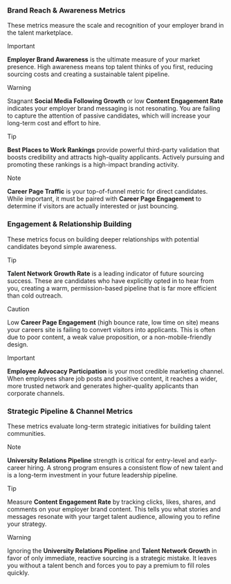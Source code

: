 ### **Brand Reach & Awareness Metrics**

These metrics measure the scale and recognition of your employer brand in the talent marketplace.

> [!IMPORTANT]
> **Employer Brand Awareness** is the ultimate measure of your market presence. High awareness means top talent thinks of you first, reducing sourcing costs and creating a sustainable talent pipeline.

> [!WARNING]
> Stagnant **Social Media Following Growth** or low **Content Engagement Rate** indicates your employer brand messaging is not resonating. You are failing to capture the attention of passive candidates, which will increase your long-term cost and effort to hire.

> [!TIP]
> **Best Places to Work Rankings** provide powerful third-party validation that boosts credibility and attracts high-quality applicants. Actively pursuing and promoting these rankings is a high-impact branding activity.

> [!NOTE]
> **Career Page Traffic** is your top-of-funnel metric for direct candidates. While important, it must be paired with **Career Page Engagement** to determine if visitors are actually interested or just bouncing.

### **Engagement & Relationship Building**

These metrics focus on building deeper relationships with potential candidates beyond simple awareness.

> [!TIP]
> **Talent Network Growth Rate** is a leading indicator of future sourcing success. These are candidates who have explicitly opted in to hear from you, creating a warm, permission-based pipeline that is far more efficient than cold outreach.

> [!CAUTION]
> Low **Career Page Engagement** (high bounce rate, low time on site) means your careers site is failing to convert visitors into applicants. This is often due to poor content, a weak value proposition, or a non-mobile-friendly design.

> [!IMPORTANT]
> **Employee Advocacy Participation** is your most credible marketing channel. When employees share job posts and positive content, it reaches a wider, more trusted network and generates higher-quality applicants than corporate channels.

### **Strategic Pipeline & Channel Metrics**

These metrics evaluate long-term strategic initiatives for building talent communities.

> [!NOTE]
> **University Relations Pipeline** strength is critical for entry-level and early-career hiring. A strong program ensures a consistent flow of new talent and is a long-term investment in your future leadership pipeline.

> [!TIP]
> Measure **Content Engagement Rate** by tracking clicks, likes, shares, and comments on your employer brand content. This tells you what stories and messages resonate with your target talent audience, allowing you to refine your strategy.

> [!WARNING]
> Ignoring the **University Relations Pipeline** and **Talent Network Growth** in favor of only immediate, reactive sourcing is a strategic mistake. It leaves you without a talent bench and forces you to pay a premium to fill roles quickly.
